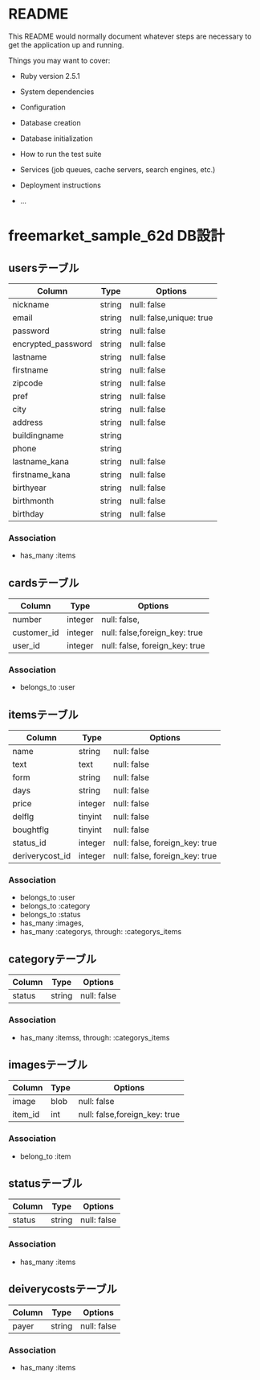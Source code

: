 # README

This README would normally document whatever steps are necessary to get the
application up and running.

Things you may want to cover:

* Ruby version
  2.5.1
* System dependencies

* Configuration

* Database creation

* Database initialization

* How to run the test suite

* Services (job queues, cache servers, search engines, etc.)

* Deployment instructions

* ...

# freemarket_sample_62d DB設計
## usersテーブル
|Column|Type|Options|
|------|----|-------|
|nickname|string|null: false|
|email|string|null: false,unique: true|
|password|string|null: false|
|encrypted_password|string|null: false|
|lastname|string|null: false|
|firstname|string|null: false|
|zipcode|string|null: false|
|pref|string|null: false|
|city|string|null: false|
|address|string|null: false|
|buildingname|string||
|phone|string||
|lastname_kana|string|null: false|
|firstname_kana|string|null: false|
|birthyear|string|null: false|
|birthmonth|string|null: false|
|birthday|string|null: false|

### Association
- has_many :items

## cardsテーブル
|Column|Type|Options|
|------|----|-------|
|number|integer|null: false,|
|customer_id|integer|null: false,foreign_key: true|
|user_id|integer|null: false, foreign_key: true|
### Association
- belongs_to :user

## itemsテーブル
|Column|Type|Options|
|------|----|-------|
|name|string|null: false|
|text|text|null: false|
|form|string|null: false|
|days|string|null: false|
|price|integer|null: false|
|delflg|tinyint|null: false|
|boughtflg|tinyint|null: false|
|status_id|integer|null: false, foreign_key: true|
|deriverycost_id|integer|null: false, foreign_key: true|


### Association
- belongs_to :user
- belongs_to :category
- belongs_to :status
- has_many  :images,
- has_many  :categorys,  through:  :categorys_items

## categoryテーブル
Column|Type|Options|
|------|----|-------|
|status|string|null: false|

### Association
- has_many  :itemss,  through:  :categorys_items

## imagesテーブル
Column|Type|Options|
|------|----|-------|
|image|blob|null: false|
|item_id|int|null: false,foreign_key: true|

### Association
- belong_to :item

## statusテーブル
Column|Type|Options|
|------|----|-------|
|status|string|null: false|

### Association
- has_many :items

## deiverycostsテーブル
Column|Type|Options|
|------|----|-------|
|payer|string|null: false|

### Association
- has_many :items